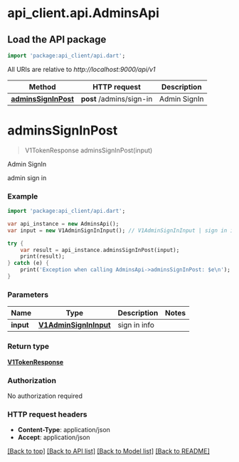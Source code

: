 # api_client.api.AdminsApi

## Load the API package
```dart
import 'package:api_client/api.dart';
```

All URIs are relative to *http://localhost:9000/api/v1*

Method | HTTP request | Description
------------- | ------------- | -------------
[**adminsSignInPost**](AdminsApi.md#adminssigninpost) | **post** /admins/sign-in | Admin SignIn


# **adminsSignInPost**
> V1TokenResponse adminsSignInPost(input)

Admin SignIn

admin sign in

### Example 
```dart
import 'package:api_client/api.dart';

var api_instance = new AdminsApi();
var input = new V1AdminSignInInput(); // V1AdminSignInInput | sign in info

try { 
    var result = api_instance.adminsSignInPost(input);
    print(result);
} catch (e) {
    print('Exception when calling AdminsApi->adminsSignInPost: $e\n');
}
```

### Parameters

Name | Type | Description  | Notes
------------- | ------------- | ------------- | -------------
 **input** | [**V1AdminSignInInput**](V1AdminSignInInput.md)| sign in info | 

### Return type

[**V1TokenResponse**](V1TokenResponse.md)

### Authorization

No authorization required

### HTTP request headers

 - **Content-Type**: application/json
 - **Accept**: application/json

[[Back to top]](#) [[Back to API list]](../README.md#documentation-for-api-endpoints) [[Back to Model list]](../README.md#documentation-for-models) [[Back to README]](../README.md)

